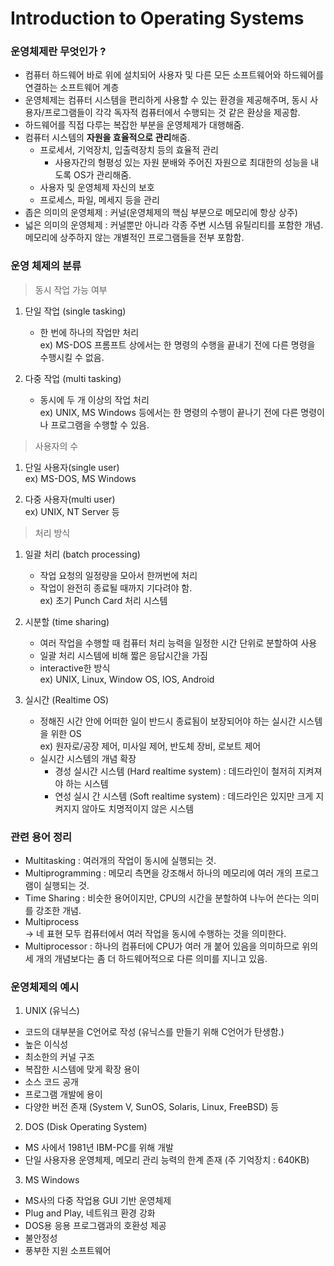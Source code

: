 
# Introduction to Operating Systems

### 운영체제란 무엇인가 ?
- 컴퓨터 하드웨어 바로 위에 설치되어 사용자 및 다른 모든 소프트웨어와 하드웨어를 연결하는 소프트웨어 계층
- 운영체제는 컴퓨터 시스템을 편리하게 사용할 수 있는 환경을 제공해주며, 동시 사용자/프로그램들이 각각 독자적 컴퓨터에서 수행되는 것 같은 환상을 제공함.
- 하드웨어를 직접 다루는 복잡한 부분을 운영체제가 대행해줌.
- 컴퓨터 시스템의 **자원을 효율적으로 관리**해줌.
  - 프로세서, 기억장치, 입출력장치 등의 효율적 관리
    - 사용자간의 형평성 있는 자원 분배와 주어진 자원으로 최대한의 성능을 내도록 OS가 관리해줌.
  - 사용자 및 운영체제 자신의 보호
  - 프로세스, 파일, 메세지 등을 관리
- 좁은 의미의 운영체제 : 커널(운영체제의 핵심 부분으로 메모리에 항상 상주)
- 넓은 의미의 운영체제 : 커널뿐만 아니라 각종 주변 시스템 유틸리티를 포함한 개념. 메모리에 상주하지 않는 개별적인 프로그램들을 전부 포함함.

### 운영 체제의 분류
> 동시 작업 가능 여부
1. 단일 작업 (single tasking)
   - 한 번에 하나의 작업만 처리   
    ex) MS-DOS 프롬프트 상에서는 한 명령의 수행을 끝내기 전에 다른 명령을 수행시킬 수 없음.   
        
2. 다중 작업 (multi tasking)
   - 동시에 두 개 이상의 작업 처리   
    ex) UNIX, MS Windows 등에서는 한 명령의 수행이 끝나기 전에 다른 명령이나 프로그램을 수행할 수 있음.
     
> 사용자의 수
1. 단일 사용자(single user)   
   ex) MS-DOS, MS Windows   
   
2. 다중 사용자(multi user)   
   ex) UNIX, NT Server 등

> 처리 방식
1. 일괄 처리 (batch processing)
    - 작업 요청의 일정량을 모아서 한꺼번에 처리
    - 작업이 완전히 종료될 때까지 기다려야 함.   
    ex) 초기 Punch Card 처리 시스템   
      
2. 시분할 (time sharing)
    - 여러 작업을 수행할 때 컴퓨터 처리 능력을 일정한 시간 단위로 분할하여 사용
    - 일괄 처리 시스템에 비해 짧은 응답시간을 가짐  
    - interactive한 방식   
      ex) UNIX, Linux, Window OS, IOS, Android
    
3. 실시간 (Realtime OS)
    - 정해진 시간 안에 어떠한 일이 반드시 종료됨이 보장되어야 하는 실시간 시스템을 위한 OS   
    ex) 원자로/공장 제어, 미사일 제어, 반도체 장비, 로보트 제어
    - 실시간 시스템의 개념 확장
        - 경성 실시간 시스템 (Hard realtime system) : 데드라인이 철저히 지켜져야 하는 시스템
        - 연성 실시 간 시스템 (Soft realtime system) : 데드라인은 있지만 크게 지켜지지 않아도 치명적이지 않은 시스템

### 관련 용어 정리
* Multitasking : 여러개의 작업이 동시에 실행되는 것.
* Multiprogramming : 메모리 측면을 강조해서 하나의 메모리에 여러 개의 프로그램이 실행되는 것.
* Time Sharing : 비슷한 용어이지만, CPU의 시간을 분할하여 나누어 쓴다는 의미를 강조한 개념.
* Multiprocess    
  -> 네 표현 모두 컴퓨터에서 여러 작업을 동시에 수행하는 것을 의미한다.
* Multiprocessor : 하나의 컴퓨터에 CPU가 여러 개 붙어 있음을 의미하므로 위의 세 개의 개념보다는 좀 더 하드웨어적으로 다른 의미를 지니고 있음.

### 운영체제의 예시
1. UNIX (유닉스)
- 코드의 대부분을 C언어로 작성 (유닉스를 만들기 위해 C언어가 탄생함.)
- 높은 이식성
- 최소한의 커널 구조
- 복잡한 시스템에 맞게 확장 용이
- 소스 코드 공개
- 프로그램 개발에 용이
- 다양한 버전 존재 (System V, SunOS, Solaris, Linux, FreeBSD) 등

2. DOS (Disk Operating System)
- MS 사에서 1981년 IBM-PC를 위해 개발
- 단일 사용자용 운영체제, 메모리 관리 능력의 한계 존재 (주 기억장치 : 640KB)

3. MS Windows
- MS사의 다중 작업용 GUI 기반 운영체제
- Plug and Play, 네트워크 환경 강화
- DOS용 응용 프로그램과의 호환성 제공
- 불안정성
- 풍부한 지원 소프트웨어

